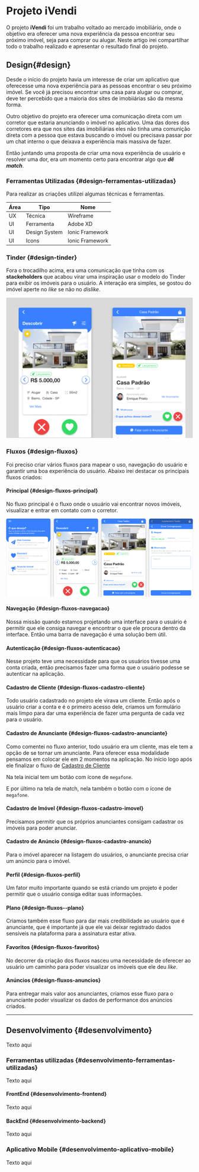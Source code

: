 # Projeto iVendi

O projeto **iVendi** foi um trabalho voltado ao mercado imobiliário, onde o objetivo era oferecer uma nova experiência da pessoa encontrar seu próximo imóvel, seja para comprar ou alugar. Neste artigo irei compartilhar todo o trabalho realizado e apresentar o resultado final do projeto.

<!--truncate-->

## Design{#design}

Desde o início do projeto havia um interesse de criar um aplicativo que oferecesse uma nova experiência para as pessoas encontrar o seu próximo imóvel. Se você já precisou encontrar uma casa para alugar ou comprar, deve ter percebido que a maioria dos sites de imobiiárias são da mesma forma. 

Outro objetivo do projeto era oferecer uma comunicação direta com um corretor que estaria anunciando o imóvel no aplicativo. Uma das dores dos corretores era que nos sites das imobiliárias eles não tinha uma comunição direta com a pessoa que estava buscando o imóvel ou precisava passar por um chat interno o que deixava a experiência mais massiva de fazer.

Então juntando uma proposta de criar uma nova experiência de usuário e resolver uma dor, era um momento certo para encontrar algo que  _**dê match**_. 

### Ferramentas Utilizadas {#design-ferramentas-utilizadas}

Para realizar as criações utilizei algumas técnicas e ferramentas.

| Área  | Tipo          | Nome            |
|-------|---------------|-----------------|
| UX    | Técnica       | Wireframe       |
| UI    | Ferramenta    | Adobe XD        |
| UI    | Design System | Ionic Framework |
| UI    | Icons         | Ionic Framework |


### Tinder {#design-tinder}

Fora o trocadilho acima, era uma comunicação que tinha com os **stackeholders** que acabou virar uma inspiração usar o modelo do Tinder para exibir os imóveis para o usuário. A interação era simples, se gostou do imóvel aperte no _like_ se não no _dislike_.

![iVendi Design Tinder](./assets/ivendi_design_tinder.png)

### Fluxos {#design-fluxos}

Foi preciso criar vários fluxos para mapear o uso, navegação do usuário e garantir uma boa experiência do usuário. Abaixo irei destacar os principais fluxos criados:

#### Principal {#design-fluxos-principal}

No fluxo principal é o fluxo onde o usuário vai encontrar novos imóveis, visualizar e entrar em contato com o corretor.

![iVendi Design Fluxo Principal](./assets/ivendi_design_fluxo_principal.png)

#### Navegação {#design-fluxos-navegacao}

Nossa missão quando estamos projetando uma interface para o usuário é permitir que ele consiga navegar e encontrar o que ele procura dentro da interface. Então uma barra de navegação é uma solução bem útil.

<!-- ![iVendi Design Fluxo Navegação](./assets/ivendi_design_fluxo_navegacao.png) -->

#### Autenticação {#design-fluxos-autenticacao}

Nesse projeto teve uma necessidade para que os usuários tivesse uma conta criada, então precisamos fazer uma forma que o usuário podesse se autenticar na aplicação.

<!-- ![iVendi Design Fluxo Autenticação](./assets/ivendi_design_fluxo_autenticacao.png) -->

#### Cadastro de Cliente {#design-fluxos-cadastro-cliente}

Todo usuário cadastrado no projeto ele virava um cliente. Então após o usuário criar a conta e é o primeiro acesso dele, criamos um formulário mais limpo para dar uma experiência de fazer uma pergunta de cada vez para o usuário.

<!-- ![iVendi Design Fluxo Cadastro de Cliente](./assets/ivendi_design_fluxo_cadastro_cliente.png) -->

#### Cadastro de Anunciante {#design-fluxos-cadastro-anunciante}

Como comentei no fluxo anterior, todo usuário era um cliente, mas ele tem a opção de se tornar um anunciante. Para oferecer essa modalidade pensamos em colocar ele em 2 momentos na aplicação. No início logo após ele finalizar o fluxo de [Cadastro de Cliente](#desing-fluxos-cadastro-cliente)

<!-- ![iVendi Design Fluxo Cadastro de Anunciante 1](./assets/ivendi_design_fluxo_cadastro_anunciante_1.png) -->

Na tela inicial tem um botão com ícone de `megafone`.

<!-- ![iVendi Design Fluxo Cadastro de Anunciante 2](./assets/ivendi_design_fluxo_cadastro_anunciante_2.png) -->

E por último na tela de match, nela também o botão com o ícone de `megafone`.

<!-- ![iVendi Design Fluxo Cadastro de Anunciante 3](./assets/ivendi_design_fluxo_cadastro_anunciante_3.png) -->

#### Cadastro de Imóvel {#design-fluxos-cadastro-imovel}

Precisamos permitir que os próprios anunciantes consigam cadastrar os imóveis para poder anunciar.

<!-- ![iVendi Design Fluxo Cadastro de Imóvel](./assets/ivendi_design_fluxo_cadastro_imovel.png) -->

#### Cadastro de Anúncio {#design-fluxos-cadastro-anuncio}

Para o imóvel aparecer na listagem do usuários, o anunciante precisa criar um anúncio para o imóvel.

<!-- ![iVendi Design Fluxo Cadastro de Anúncio](./assets/ivendi_design_fluxo_cadastro_anuncio.png) -->

#### Perfil {#design-fluxos-perfil}

Um fator muito importante quando se está criando um projeto é poder permitir que o usuário consiga editar suas informações.

<!-- ![iVendi Design Fluxo Perfil](./assets/ivendi_design_fluxo_perfil.png) -->

#### Plano {#design-fluxos--plano}

Criamos também esse fluxo para dar mais credibilidade ao usuário que é anunciante, que é importante já que ele vai deixar registrado dados sensíveis na plataforma para a assinatura estar ativa.

<!-- ![iVendi Design Fluxo Plano](./assets/ivendi_design_fluxo_plano.png) -->

#### Favoritos {#design-fluxos-favoritos}

No decorrer da criação dos fluxos nasceu uma necessidade de oferecer ao usuário um caminho para poder visualizar os imóveis que ele deu _like_.

<!-- ![iVendi Design Fluxo Favoritos](./assets/ivendi_design_fluxo_favoritos.png) -->

#### Anúncios {#design-fluxos-anuncios}

Para entregar mais valor aos anunciantes, criamos esse fluxo para o anunciante poder visualizar os dados de performance dos anúncios criados.

<!-- ![iVendi Design Fluxo Anúncios](./assets/ivendi_design_fluxo_anuncios.png) -->

---

## Desenvolvimento {#desenvolvimento}

Texto aqui

### Ferramentas utilizadas {#desenvolvimento-ferramentas-utilizadas}

Texto aqui
#### FrontEnd {#desenvolvimento-frontend}

Texto aqui

#### BackEnd {#desenvolvimento-backend}

Texto aqui

### Aplicativo Mobile {#desenvolvimento-aplicativo-mobile}

Texto aqui

